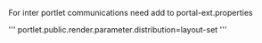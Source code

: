 
For inter portlet communications need add to portal-ext.properties


'''
    portlet.public.render.parameter.distribution=layout-set
'''